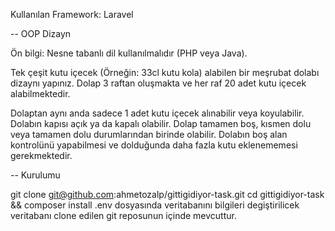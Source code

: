 Kullanılan Framework: Laravel


--
OOP Dizayn

Ön bilgi: Nesne tabanlı dil kullanılmalıdır (PHP veya Java).

 

Tek çeşit kutu içecek (Örneğin: 33cl kutu kola) alabilen bir meşrubat dolabı dizaynı yapınız. Dolap 3 raftan oluşmakta ve her raf 20 adet kutu içecek alabilmektedir.

Dolaptan aynı anda sadece 1 adet kutu içecek alınabilir veya koyulabilir.
Dolabın kapısı açık ya da kapalı olabilir.
Dolap tamamen boş, kısmen dolu veya tamamen dolu durumlarından birinde olabilir.
Dolabın boş alan kontrolünü yapabilmesi ve dolduğunda daha fazla kutu eklenememesi gerekmektedir.


-- Kurulumu

git clone git@github.com:ahmetozalp/gittigidiyor-task.git
cd gittigidiyor-task && composer install
.env dosyasında veritabanını bilgileri degiştirilicek
veritabanı clone edilen git reposunun içinde mevcuttur.

